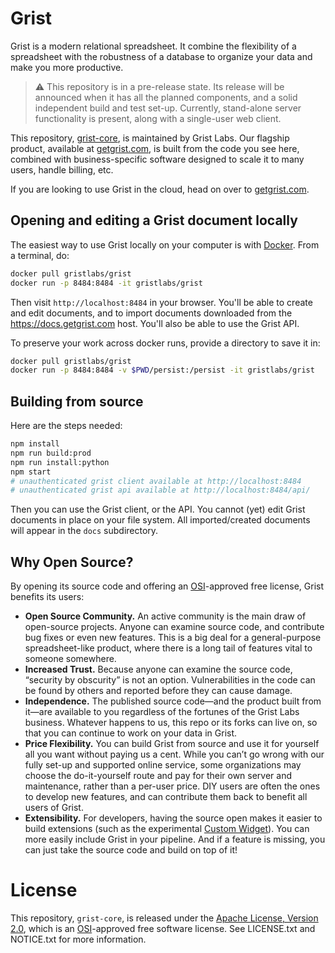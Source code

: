 # Grist

Grist is a modern relational spreadsheet. It combine the flexibility of a spreadsheet with the
robustness of a database to organize your data and make you more productive.

> :warning: This repository is in a pre-release state. Its release will be announced when it has
all the planned components, and a solid independent build and test set-up. Currently, stand-alone
server functionality is present, along with a single-user web client.

This repository, [grist-core](https://github.com/gristlabs/grist-core), is maintained by Grist
Labs. Our flagship product, available at [getgrist.com](https://www.getgrist.com), is built from the code you see
here, combined with business-specific software designed to scale it to many users, handle billing,
etc.

If you are looking to use Grist in the cloud, head on over to [getgrist.com](https://www.getgrist.com).

## Opening and editing a Grist document locally

The easiest way to use Grist locally on your computer is with [Docker](https://www.docker.com/get-started).
From a terminal, do:

```sh
docker pull gristlabs/grist
docker run -p 8484:8484 -it gristlabs/grist
```

Then visit `http://localhost:8484` in your browser. You'll be able to create and edit documents,
and to import documents downloaded from the https://docs.getgrist.com host. You'll also be able
to use the Grist API.

To preserve your work across docker runs, provide a directory to save it in:

```sh
docker pull gristlabs/grist
docker run -p 8484:8484 -v $PWD/persist:/persist -it gristlabs/grist
```

## Building from source

Here are the steps needed:

```sh
npm install
npm run build:prod
npm run install:python
npm start
# unauthenticated grist client available at http://localhost:8484
# unauthenticated grist api available at http://localhost:8484/api/
```

Then you can use the Grist client, or the API. You cannot (yet) edit Grist documents
in place on your file system. All imported/created documents will appear in the `docs`
subdirectory.


## Why Open Source?

By opening its source code and offering an [OSI](https://opensource.org/)-approved free license,
Grist benefits its users:

- **Open Source Community.** An active community is the main draw of open-source projects. Anyone
  can examine source code, and contribute bug fixes or even new features. This is a big deal for a
  general-purpose spreadsheet-like product, where there is a long tail of features vital to
  someone somewhere.
- **Increased Trust.** Because anyone can examine the source code, “security by obscurity” is not
  an option. Vulnerabilities in the code can be found by others and reported before they can cause
  damage.
- **Independence.** The published source code—and the product built from it—are available to you
  regardless of the fortunes of the Grist Labs business. Whatever happens to us, this repo or its
  forks can live on, so that you can continue to work on your data in Grist.
- **Price Flexibility.** You can build Grist from source and use it for yourself all you want
  without paying us a cent. While you can’t go wrong with our fully set-up and supported online
  service, some organizations may choose the do-it-yourself route and pay for their own server and
  maintenance, rather than a per-user price. DIY users are often the ones to develop new features,
  and can contribute them back to benefit all users of Grist.
- **Extensibility.** For developers, having the source open makes it easier to build extensions (such as the
  experimental [Custom Widget](https://support.getgrist.com/widget-custom/)). You can more easily
  include Grist in your pipeline. And if a feature is missing, you can just take the source code and
  build on top of it!

# License

This repository, `grist-core`, is released under the [Apache License, Version
2.0](http://www.apache.org/licenses/LICENSE-2.0), which is an
[OSI](https://opensource.org/)-approved free software license. See LICENSE.txt and NOTICE.txt for
more information.
